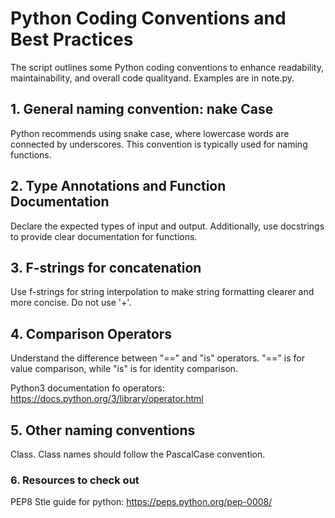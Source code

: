 # Python Coding Conventions and Best Practices

The script outlines some Python coding conventions to enhance readability, maintainability, and overall code qualityand. Examples are in note.py.

## 1. General naming convention: nake Case

Python recommends using snake case, where lowercase words are connected by underscores. This convention is typically used for naming functions.

## 2. Type Annotations and Function Documentation

Declare the expected types of input and output. Additionally, use docstrings to provide clear documentation for functions.

## 3. F-strings for concatenation

Use f-strings for string interpolation to make string formatting clearer and more concise. Do not use '+'.

## 4. Comparison Operators

Understand the difference between "==" and "is" operators. "==" is for value comparison, while "is" is for identity comparison.

Python3 documentation fo operators: https://docs.python.org/3/library/operator.html

## 5. Other naming conventions

Class. Class names should follow the PascalCase convention.



### 6. Resources to check out
PEP8 Stle guide for python: https://peps.python.org/pep-0008/

